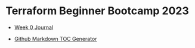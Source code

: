 # Terraform Beginner Bootcamp 2023

- [Week 0 Journal](journal/week0.md)


- [Github Markdown TOC Generator](https://ecotrust-canada.github.io/markdown-toc/)

